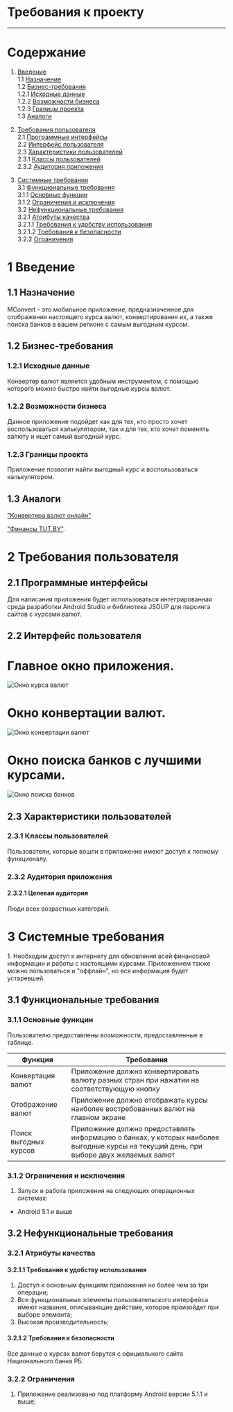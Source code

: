 # Требования к проекту
---
# Содержание
1. [Введение](#intro)  
 	1.1 [Назначение](#appointment)  
  	1.2   [Бизнес-требования](#business_requirements)  
  	1.2.1 [Исходные данные](#initial_data)  
  	1.2.2 [Возможности бизнеса](#business_opportunities)  
  	1.2.3 [Границы проекта](#project_boundary)  
  	1.3   [Аналоги](#analogues)  

  2. [Требования пользователя](#user_requirements)  
  	2.1 [Программные интерфейсы](#software_interfaces)  
  	2.2 [Интерфейс пользователя](#user_interface)  
  	2.3 [Характеристики пользователей](#user_specifications)  
  	2.3.1 [Классы пользователей](#user_classes)  
  	2.3.2 [Аудитория приложения](#application_audience)  

  3. [Системные требования](#system_requirements)  
  	3.1 [Функциональные требования](#functional_requirements)  
  	3.1.1 [Основные функции](#main_functions)    
  	3.1.2 [Ограничения и исключения](#restrictions_and_exclusions)  
  	3.2 [Нефункциональные требования](#non-functional_requirements)  
  	3.2.1 [Атрибуты качества](#quality_attributes)  
  	3.2.1.1 [Требования к удобству использования](#requirements_for_ease_of_use)  
  	3.2.1.2 [Требования к безопасности](#security_requirements)   
  	3.2.2 [Ограничения](#restrictions)  

<a name="intro"/>

# 1 Введение

<a name="appointment"/>

## 1.1 Назначение
MConvert - это мобильное приложение, предназначенное для отображения настоящего курса валют, конвертирования их, а также поиска банков в вашем регионе с самым выгодным курсом.

<a name="business_requirements"/>

## 1.2 Бизнес-требования

<a name="initial_data"/>

### 1.2.1 Исходные данные
Конвертер валют является удобным инструментом, с помощью которого можно быстро найти выгодные курсы валют.

<a name="business_opportunities"/>

### 1.2.2 Возможности бизнеса
Данное приложение подойдет как для тех, кто просто хочет воспользоваться калькулятором, так и для тех, кто хочет поменять валюту и ищет самый выгодный курс.

<a name="project_boundary"/>

### 1.2.3 Границы проекта
Приложение позволит найти выгодный курс и воспользоваться калькулятором.

<a name="analogues"/>

## 1.3 Аналоги

["Конвертера валют онлайн"](https://myfin.by/converter/)

["Финансы TUT.BY"](https://finance.tut.by/).

<a name="user_requirements"/>

# 2 Требования пользователя

<a name="software_interfaces"/>

## 2.1 Программные интерфейсы
Для написания приложения будет использоваться интегрированная среда разработки Android Studio и библиотека JSOUP для парсинга сайтов с курсами валют.

<a name="user_interface"/>

## 2.2 Интерфейс пользователя
# Главное окно приложения.
![Окно курса валют](../Mockups/Currency.png)

# Окно конвертации валют.
![Окно конвертации валют ](../Mockups/Converter.png)

# Окно поиска банков с лучшими курсами.
![Окно поиска банков](../Mockups/BestBanks.png)

<a name="user_specifications"/>

## 2.3 Характеристики пользователей

<a name="user_classes"/>

### 2.3.1 Классы пользователей

Пользователи, которые вошли в приложение имеют доступ к полному функционалу.

<a name="application_audience"/>

### 2.3.2 Аудитория приложения

<a name="target_audience"/>

#### 2.3.2.1 Целевая аудитория
Люди всех возрастных категорий.


<a name="system_requirements"/>

# 3 Системные требования

<a name="functional_requirements"/>
 1. Необходим доступ к интернету для обновления всей финансовой информации и работы с настоящими курсами. Приложением также можно пользоваться и "оффлайн", но вся информация будет устаревшей.

## 3.1 Функциональные требования

<a name="main_functions"/>

### 3.1.1 Основные функции

Пользователю предоставлены возможности, предоставленные в таблице.

Функция | Требования
--- | ---
Конвертация валют | Приложение должно конвертировать валюту разных стран при нажатии на соответствующую кнопку
Отображение валют | Приложение должно отображать курсы наиболее востребованных валют на главном экране
Поиск выгодных курсов | Приложение должно предоставлять информацию о банках, у которых наиболее выгодные курсы на текущий день, при выборе двух желаемых валют

<a name="restrictions_and_exclusions"/>

### 3.1.2 Ограничения и исключения
1. Запуск и работа приложения на следующих операционных системах:
* Android 5.1 и выше

<a name="non-functional_requirements"/>

## 3.2 Нефункциональные требования

<a name="quality_attributes"/>

### 3.2.1 Атрибуты качества

<a name="requirements_for_ease_of_use"/>

#### 3.2.1.1 Требования к удобству использования
1. Доступ к основным функциям приложения не более чем за три операции;
2. Все функциональные элементы пользовательского интерфейса имеют названия, описывающие действие, которое произойдет при выборе элемента;
3. Высокая производительность;

<a name="security_requirements"/>

#### 3.2.1.2 Требования к безопасности
Все данные о курсах валют берутся с официального сайта Национального банка РБ.

<a name="performance_requirements"/>


<a name="restrictions"/>

### 3.2.2 Ограничения
1. Приложение реализовано под платформу Android версии 5.1.1 и выше;
